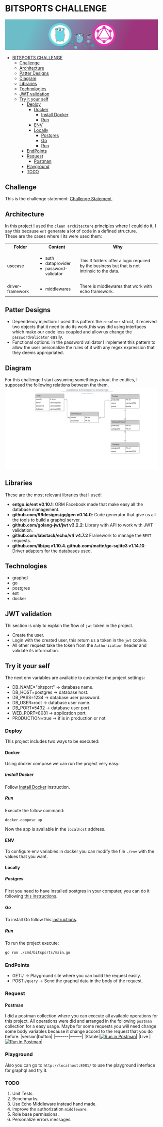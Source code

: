 # BITSPORTS CHALLENGE
![Header Image](./images/header_image.png)


- [BITSPORTS CHALLENGE](#bitsports-challenge)
  - [Challenge](#challenge)
  - [Architecture](#architecture)
  - [Patter Designs](#patter-designs)
  - [Diagram](#diagram)
  - [Libraries](#libraries)
  - [Technologies](#technologies)
  - [JWT validation](#jwt-validation)
  - [Try it your self](#try-it-your-self)
    - [Deploy](#deploy)
      - [Docker](#docker)
        - [Install Docker](#install-docker)
        - [Run](#run)
      - [ENV](#env)
      - [Locally](#locally)
        - [Postgres](#postgres)
        - [Go](#go)
        - [Run](#run-1)
    - [EndPoints](#endpoints)
    - [Request](#request)
      - [Postman](#postman)
    - [Playground](#playground)
    - [TODO](#todo)
    
    
## Challenge

<!-- <object data="./pdf/challenge statement.pdf" type="application/pdf" width="700px" height="700px"> -->
<p>This is the challenge statement: <a href="./pdf/*challenge* statement.pdf">Challenge Statement</a>.</p>
<!-- </object> -->


## Architecture

In this project I used the `clean architecture` principles where I could do it, I say this because
`ent` generate a lot of code in a defined structure. </br>
These are the cases where I its were used them: </br>
<table>
  <tbody>
    <tr>
      <th>Folder</th>
      <th >Content</th>
      <th style="word-wrap: break-word;">Why</th>
    </tr>
    <tr>
      <td>usecase</td>
      <td >
        <ul>
          <li>auth</li>
          <li>dataprovider</li>
          <li>password-validator</li>
        </ul>
      </td>
      <td >This 3 folders offer a logic required by the business but that is not intrinsic to the data.</td>
    </tr>
    <tr>
      <td>driver-framework</td>
      <td ><ul><li>middlewares</li></ul></td>
      <td > There is middlewares that work with echo framework.</td>
    </tr>
  </tbody>
</table>




## Patter Designs
- Dependency injection: I used this pattern the `resolver` struct, it received two objects that it need to do its work,this was did using interfaces which make our code less coupled and allow us change the `passwordvalidator` easily.
- Functional options: In the password validator I implement this pattern to allow the user personalize the rules of it with any regex expression that they deems appropriated.

## Diagram
For this challenge I start assuming somethings about the entities, I supposed the following relations between the them.
![database diagram](./images/Database%20ER%20challenge.png)

## Libraries
These are the most relevant libraries that I used:

- **entgo.io/ent v0.10.1**: ORM Facebook made that make easy all the database management.
- **github.com/99designs/gqlgen v0.14.0**: Code generator that give us all the tools to build a graphql server.
- **github.com/golang-jwt/jwt v3.2.2**: Library with API to work with JWT validation.
- **github.com/labstack/echo/v4 v4.7.2** Framework to manage the `REST` requests.
- **github.com/lib/pq v1.10.4. github.com/mattn/go-sqlite3 v1.14.10**: Driver adapters for the databases used.

## Technologies
- graphql
- go
- postgres
- ent
- docker

## JWT validation
Thi section is only to explain the flow of `jwt` token in the project.
- Create the user.
- Login with the created user, this return us a token in the `jwt` cookie.
- All other request take the token from the `Authorization` header and validate its information.

## Try it your self
The next env variables are available to customize the project settings:
- DB_NAME="bitsport" → database name.
- DB_HOST=postgres → database host.
- DB_PASS=1234 → database user password.
- DB_USER=root → database user name.
- DB_PORT=5432 → database user port.
- WEB_PORT=8081 →  application port.
- PRODUCTION=true → if is in production or not

### Deploy
This project includes two ways to be executed:

#### Docker
Using docker compose we can run the project very easy:

##### Install Docker
Follow [Install Docker](https://docs.docker.com/compose/install/)  instruction.

##### Run
Execute the follow command:
```sh 
docker-compose up
```
Now the app is available in the `localhost` address.

#### ENV
To configure env variables in docker you can modify the file `./env` with the values that you want.

#### Locally

##### Postgres
First you need to have installed postgres in your computer, you can do it following [this instructions](https://www.postgresql.org/download/).

##### Go
To install Go follow this [instructions](https://go.dev/doc/install).

##### Run
To run the project execute:
``` sh
go run ./cmd/bitsports/main.go
```

### EndPoints

- GET:`/` → Playground site where you can build the request easily.
- POST:`/query` →  Send the graphql data in the body of the request.
### Request 

#### Postman
I did a postman collection where you can execute all available operations for this project.
All operations were did and arranged in the following `postman` collection for a easy usage.
Maybe for some requests you will need change some body variables because it change accord to the request that you do before.
|version|button|
|-------|------|
|Stable|[![Run in Postman](https://run.pstmn.io/button.svg)](https://app.getpostman.com/run-collection/a04ed980d96acd00aa73?action=collection%2Fimport)|
|Live  | [![Run in Postman](https://run.pstmn.io/button.svg)](https://god.gw.postman.com/run-collection/18842738-ab78585f-2e21-4c70-aa83-eb6811388188?action=collection%2Ffork&collection-url=entityId%3D18842738-ab78585f-2e21-4c70-aa83-eb6811388188%26entityType%3Dcollection%26workspaceId%3Df2ab9ed7-039f-4732-beb9-a2ce69a1ce1e)|

### Playground
Also you can go to `http://localhost:8081/` to use the playground interface for graphql and try it.


### TODO
1. Unit Tests.
2. Benchmarks.
3. Use Echo Middleware instead hand made.
4. Improve the authorization `middleware`.
5. Role base permissions.
6. Personalize errors messages.